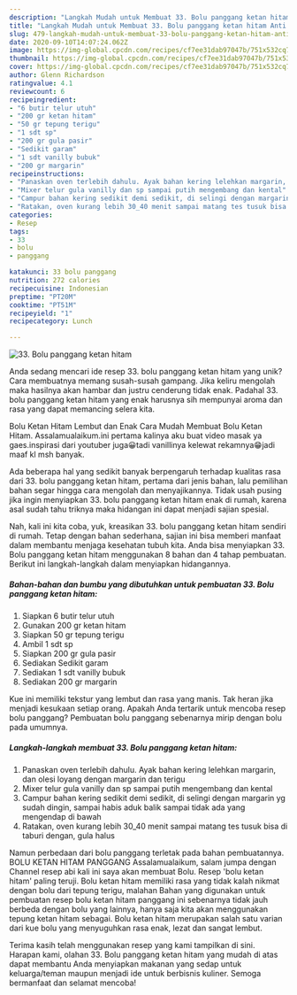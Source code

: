 ```yaml
---
description: "Langkah Mudah untuk Membuat 33. Bolu panggang ketan hitam Anti Gagal"
title: "Langkah Mudah untuk Membuat 33. Bolu panggang ketan hitam Anti Gagal"
slug: 479-langkah-mudah-untuk-membuat-33-bolu-panggang-ketan-hitam-anti-gagal
date: 2020-09-10T14:07:24.062Z
image: https://img-global.cpcdn.com/recipes/cf7ee31dab97047b/751x532cq70/33-bolu-panggang-ketan-hitam-foto-resep-utama.jpg
thumbnail: https://img-global.cpcdn.com/recipes/cf7ee31dab97047b/751x532cq70/33-bolu-panggang-ketan-hitam-foto-resep-utama.jpg
cover: https://img-global.cpcdn.com/recipes/cf7ee31dab97047b/751x532cq70/33-bolu-panggang-ketan-hitam-foto-resep-utama.jpg
author: Glenn Richardson
ratingvalue: 4.1
reviewcount: 6
recipeingredient:
- "6 butir telur utuh"
- "200 gr ketan hitam"
- "50 gr tepung terigu"
- "1 sdt sp"
- "200 gr gula pasir"
- "Sedikit garam"
- "1 sdt vanilly bubuk"
- "200 gr margarin"
recipeinstructions:
- "Panaskan oven terlebih dahulu. Ayak bahan kering lelehkan margarin, dan olesi loyang dengan margarin dan terigu"
- "Mixer telur gula vanilly dan sp sampai putih mengembang dan kental"
- "Campur bahan kering sedikit demi sedikit, di selingi dengan margarin yg sudah dingin, sampai habis aduk balik sampai tidak ada yang mengendap di bawah"
- "Ratakan, oven kurang lebih 30_40 menit sampai matang tes tusuk bisa di taburi dengan, gula halus"
categories:
- Resep
tags:
- 33
- bolu
- panggang

katakunci: 33 bolu panggang 
nutrition: 272 calories
recipecuisine: Indonesian
preptime: "PT20M"
cooktime: "PT51M"
recipeyield: "1"
recipecategory: Lunch

---
```



![33. Bolu panggang ketan hitam](https://img-global.cpcdn.com/recipes/cf7ee31dab97047b/751x532cq70/33-bolu-panggang-ketan-hitam-foto-resep-utama.jpg)

Anda sedang mencari ide resep 33. bolu panggang ketan hitam yang unik? Cara membuatnya memang susah-susah gampang. Jika keliru mengolah maka hasilnya akan hambar dan justru cenderung tidak enak. Padahal 33. bolu panggang ketan hitam yang enak harusnya sih mempunyai aroma dan rasa yang dapat memancing selera kita.

Bolu Ketan Hitam Lembut dan Enak Cara Mudah Membuat Bolu Ketan Hitam. Assalamualaikum.ini pertama kalinya aku buat video masak ya gaes.inspirasi dari youtuber juga😀tadi vanillinya kelewat rekamnya😁jadi maaf kl msh banyak.

Ada beberapa hal yang sedikit banyak berpengaruh terhadap kualitas rasa dari 33. bolu panggang ketan hitam, pertama dari jenis bahan, lalu pemilihan bahan segar hingga cara mengolah dan menyajikannya. Tidak usah pusing jika ingin menyiapkan 33. bolu panggang ketan hitam enak di rumah, karena asal sudah tahu triknya maka hidangan ini dapat menjadi sajian spesial.


Nah, kali ini kita coba, yuk, kreasikan 33. bolu panggang ketan hitam sendiri di rumah. Tetap dengan bahan sederhana, sajian ini bisa memberi manfaat dalam membantu menjaga kesehatan tubuh kita. Anda bisa menyiapkan 33. Bolu panggang ketan hitam menggunakan 8 bahan dan 4 tahap pembuatan. Berikut ini langkah-langkah dalam menyiapkan hidangannya.

<!--inarticleads1-->

##### Bahan-bahan dan bumbu yang dibutuhkan untuk pembuatan 33. Bolu panggang ketan hitam:

1. Siapkan 6 butir telur utuh
1. Gunakan 200 gr ketan hitam
1. Siapkan 50 gr tepung terigu
1. Ambil 1 sdt sp
1. Siapkan 200 gr gula pasir
1. Sediakan Sedikit garam
1. Sediakan 1 sdt vanilly bubuk
1. Sediakan 200 gr margarin


Kue ini memiliki tekstur yang lembut dan rasa yang manis. Tak heran jika menjadi kesukaan setiap orang. Apakah Anda tertarik untuk mencoba resep bolu panggang? Pembuatan bolu panggang sebenarnya mirip dengan bolu pada umumnya. 

<!--inarticleads2-->

##### Langkah-langkah membuat 33. Bolu panggang ketan hitam:

1. Panaskan oven terlebih dahulu. Ayak bahan kering lelehkan margarin, dan olesi loyang dengan margarin dan terigu
1. Mixer telur gula vanilly dan sp sampai putih mengembang dan kental
1. Campur bahan kering sedikit demi sedikit, di selingi dengan margarin yg sudah dingin, sampai habis aduk balik sampai tidak ada yang mengendap di bawah
1. Ratakan, oven kurang lebih 30_40 menit sampai matang tes tusuk bisa di taburi dengan, gula halus


Namun perbedaan dari bolu panggang terletak pada bahan pembuatannya. BOLU KETAN HITAM PANGGANG Assalamualaikum, salam jumpa dengan Channel resep abi kali ini saya akan membuat Bolu. Resep &#39;bolu ketan hitam&#39; paling teruji. Bolu ketan hitam memiliki rasa yang tidak kalah nikmat dengan bolu dari tepung terigu, malahan Bahan yang digunakan untuk pembuatan resep bolu ketan hitam panggang ini sebenarnya tidak jauh berbeda dengan bolu yang lainnya, hanya saja kita akan menggunakan tepung ketan hitam sebagai. Bolu ketan hitam merupakan salah satu varian dari kue bolu yang menyuguhkan rasa enak, lezat dan sangat lembut. 

Terima kasih telah menggunakan resep yang kami tampilkan di sini. Harapan kami, olahan 33. Bolu panggang ketan hitam yang mudah di atas dapat membantu Anda menyiapkan makanan yang sedap untuk keluarga/teman maupun menjadi ide untuk berbisnis kuliner. Semoga bermanfaat dan selamat mencoba!
